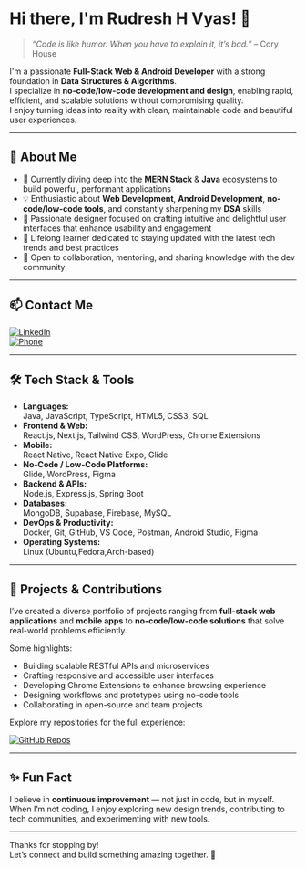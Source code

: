 # Hi there, I'm Rudresh H Vyas! 👋

> *“Code is like humor. When you have to explain it, it’s bad.”* – Cory House

I'm a passionate **Full-Stack Web & Android Developer** with a strong foundation in **Data Structures & Algorithms**.  
I specialize in **no-code/low-code development and design**, enabling rapid, efficient, and scalable solutions without compromising quality.  
I enjoy turning ideas into reality with clean, maintainable code and beautiful user experiences.

---

## 🚀 About Me

- 🔭 Currently diving deep into the **MERN Stack** & **Java** ecosystems to build powerful, performant applications  
- 💡 Enthusiastic about **Web Development**, **Android Development**, **no-code/low-code tools**, and constantly sharpening my **DSA** skills  
- 🎨 Passionate designer focused on crafting intuitive and delightful user interfaces that enhance usability and engagement  
- 🌱 Lifelong learner dedicated to staying updated with the latest tech trends and best practices  
- 🤝 Open to collaboration, mentoring, and sharing knowledge with the dev community

---

## 📫 Contact Me

[![LinkedIn](https://img.shields.io/badge/LinkedIn-Rudresh%20H%20Vyas-blue?logo=linkedin&style=flat-square&logoColor=white)](https://www.linkedin.com/in/rudresh-h-vyas)  
[![Phone](https://img.shields.io/badge/Phone-+91%2091503%2002455-brightgreen?style=flat-square&logo=phone&logoColor=white)](tel:+919150302455)

---

## 🛠️ Tech Stack & Tools

- **Languages:**  
  Java, JavaScript, TypeScript, HTML5, CSS3, SQL  
- **Frontend & Web:**  
  React.js, Next.js, Tailwind CSS, WordPress, Chrome Extensions  
- **Mobile:**  
  React Native, React Native Expo, Glide  
- **No-Code / Low-Code Platforms:**  
  Glide, WordPress, Figma  
- **Backend & APIs:**  
  Node.js, Express.js, Spring Boot  
- **Databases:**  
  MongoDB, Supabase, Firebase, MySQL  
- **DevOps & Productivity:**  
  Docker, Git, GitHub, VS Code, Postman, Android Studio, Figma  
- **Operating Systems:**  
  Linux (Ubuntu,Fedora,Arch-based)

---

## 📂 Projects & Contributions

I’ve created a diverse portfolio of projects ranging from **full-stack web applications** and **mobile apps** to **no-code/low-code solutions** that solve real-world problems efficiently.  

Some highlights:  
- Building scalable RESTful APIs and microservices  
- Crafting responsive and accessible user interfaces  
- Developing Chrome Extensions to enhance browsing experience  
- Designing workflows and prototypes using no-code tools  
- Collaborating in open-source and team projects  

Explore my repositories for the full experience:

[![GitHub Repos](https://img.shields.io/badge/GitHub-Repositories-181717?logo=github&style=flat-square&logoColor=white)](https://github.com/rhv1501?tab=repositories)

---

## ✨ Fun Fact

I believe in **continuous improvement** — not just in code, but in myself.  
When I’m not coding, I enjoy exploring new design trends, contributing to tech communities, and experimenting with new tools.

---

Thanks for stopping by!  
Let’s connect and build something amazing together. 🚀